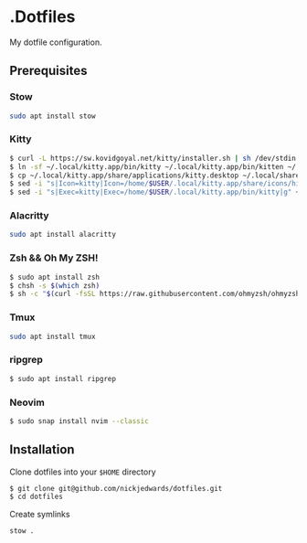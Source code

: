 # .Dotfiles

My dotfile configuration.

## Prerequisites

### Stow

```sh
sudo apt install stow
```

### Kitty

```sh
$ curl -L https://sw.kovidgoyal.net/kitty/installer.sh | sh /dev/stdin
$ ln -sf ~/.local/kitty.app/bin/kitty ~/.local/kitty.app/bin/kitten ~/.local/bin/
$ cp ~/.local/kitty.app/share/applications/kitty.desktop ~/.local/share/applications/
$ sed -i "s|Icon=kitty|Icon=/home/$USER/.local/kitty.app/share/icons/hicolor/256x256/apps/kitty.png|g" ~/.local/share/applications/kitty.desktop
$ sed -i "s|Exec=kitty|Exec=/home/$USER/.local/kitty.app/bin/kitty|g" ~/.local/share/applications/kitty.desktop
```

### Alacritty

```sh
sudo apt install alacritty
```

### Zsh && Oh My ZSH!

```sh
$ sudo apt install zsh
$ chsh -s $(which zsh)
$ sh -c "$(curl -fsSL https://raw.githubusercontent.com/ohmyzsh/ohmyzsh/master/tools/install.sh)"
```

### Tmux

```sh
sudo apt install tmux
```

### ripgrep

```sh
$ sudo apt install ripgrep
```

### Neovim

```sh
$ sudo snap install nvim --classic
```

## Installation

Clone dotfiles into your `$HOME` directory

```sh
$ git clone git@github.com/nickjedwards/dotfiles.git
$ cd dotfiles
```

Create symlinks

```sh
stow .
```

